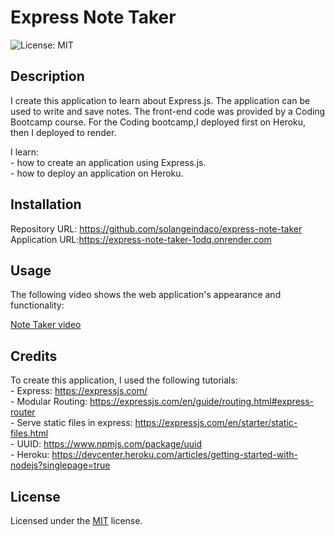 # Express Note Taker

![License: MIT ](https://img.shields.io/badge/License-MIT-yellow.svg)

## Description

I create this application to learn about Express.js. The application can be used to write and save notes. The front-end code was provided by a Coding Bootcamp course. For the Coding bootcamp,I deployed first on Heroku, then I deployed to render.

I learn:  
    - how to create an application using Express.js.  
    - how to deploy an application on  Heroku.                       

## Installation

Repository URL: https://github.com/solangeindaco/express-note-taker      
Application URL:https://express-note-taker-1odq.onrender.com

## Usage

The following video shows the web application's appearance and functionality:

[Note Taker video](https://drive.google.com/file/d/1dC6VrtnOccW6nRM4mIZbsU0GzxZcVXkI/view)      

## Credits

To create this application, I used the following tutorials:  
    - Express: https://expressjs.com/       
    - Modular Routing: https://expressjs.com/en/guide/routing.html#express-router        
    - Serve static files in express: https://expressjs.com/en/starter/static-files.html    
    - UUID: https://www.npmjs.com/package/uuid       
    - Heroku: https://devcenter.heroku.com/articles/getting-started-with-nodejs?singlepage=true                                                  

## License

Licensed under the [MIT](LICENSE) license.

